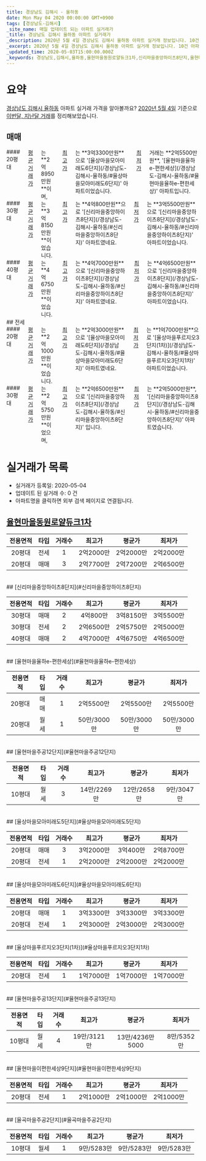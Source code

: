 ```yaml
---
title: 경상남도 김해시 - 율하동
date: Mon May 04 2020 00:00:00 GMT+0900
tags: [경상남도-김해시]
_site_name: 매일 업데이트 되는 아파트 실거래가
_title: 경상남도 김해시 율하동 아파트 실거래가
_description: 2020년 5월 4일 경상남도 김해시 율하동 아파트 실거래 정보입니다. 10건 아파트 정보가 있습니다.
_excerpt: 2020년 5월 4일 경상남도 김해시 율하동 아파트 실거래 정보입니다. 10건 아파트 정보가 있습니다.
_updated_time: 2020-05-03T15:00:00.000Z
_keywords: 경상남도,김해시,율하동,율현마을동원로얄듀크1차,신리마을중앙하이츠8단지,율현마을율하e-편한세상,율현마을주공12단지,율상마을모아미래도5단지,율상마을모아미래도6단지,율상마을푸르지오3단지(1차),율현마을주공13단지,율현마을이편한세상9단지,율곡마을주공2단지
---
```





# 요약
<ins>경상남도 김해시 율하동</ins> 아파트 실거래 가격을 알아볼까요? <ins>2020년 5월 4일</ins> 기준으로 <ins>이번달, 지난달 거래</ins>를 정리해보았습니다.

## 매매
<div class="container">
<div class="six columns" markdown="1">
#### 20평대
<ins>평균 거래가</ins>는 **2억8950만원**이며, <ins>최고가</ins>는 **3억3300만원**으로 '[율상마을모아미래도6단지](/경상남도-김해시-율하동/#율상마을모아미래도6단지)' 아파트이었습니다. <ins>최저가</ins> 거래는 **2억5500만원**, '[율현마을율하e-편한세상](/경상남도-김해시-율하동/#율현마을율하e-편한세상)' 아파트입니다.
</div>
<div class="six columns" markdown="1">
#### 30평대
<ins>평균 거래가</ins>는 **3억8150만원**이었습니다. <ins>최고가</ins>는 **4억800만원**으로 '[신리마을중앙하이츠8단지](/경상남도-김해시-율하동/#신리마을중앙하이츠8단지)' 아파트였네요. <ins>최저가</ins>는 **3억5500만원**으로 '[신리마을중앙하이츠8단지](/경상남도-김해시-율하동/#신리마을중앙하이츠8단지)' 아파트이었습니다.
</div>
</div>
<div class="container">
<div class="twelve columns" markdown="1">
#### 40평대
<ins>평균 거래가</ins>는 **4억6750만원**이었습니다. <ins>최고가</ins>는 **4억7000만원**으로 '[신리마을중앙하이츠8단지](/경상남도-김해시-율하동/#신리마을중앙하이츠8단지)' 아파트였네요. <ins>최저가</ins>는 **4억6500만원**으로 '[신리마을중앙하이츠8단지](/경상남도-김해시-율하동/#신리마을중앙하이츠8단지)' 아파트이었습니다.
</div>
</div>
## 전세
<div class="container">
<div class="six columns" markdown="1">
#### 20평대
<ins>평균 거래가</ins>는 **2억1000만원**이었습니다. <ins>최고가</ins>는 **2억3000만원**으로 '[율상마을모아미래도6단지](/경상남도-김해시-율하동/#율상마을모아미래도6단지)' 아파트였네요. <ins>최저가</ins>는 **1억7000만원**으로 '[율상마을푸르지오3단지(1차)](/경상남도-김해시-율하동/#율상마을푸르지오3단지1차)' 아파트이었습니다.
</div>
<div class="six columns" markdown="1">
#### 30평대
<ins>평균 거래가</ins>는 **2억5750만원**이었으며, <ins>최고가</ins>는 **2억6500만원**으로 '[신리마을중앙하이츠8단지](/경상남도-김해시-율하동/#신리마을중앙하이츠8단지)' 입니다. <ins>최저가</ins>는 **2억5000만원**, '[신리마을중앙하이츠8단지](/경상남도-김해시-율하동/#신리마을중앙하이츠8단지)' 아파트였습니다.
</div>
</div>



# 실거래가 목록
- 실거래가 등록일: 2020-05-04
- 업데이트 된 실거래 수: 0 건
- 아파트명을 클릭하면 외부 검색 페이지로 연결됩니다.

## [율현마을동원로얄듀크1차](#율현마을동원로얄듀크1차)

|전용면적|타입|거래수|최고가|평균가|최저가|
|:---:|:---:|:---:|:---:|:---:|:---:|
|20평대|<span class="deal-type-2">전세</span>|1|2억2000만|2억2000만|2억2000만|
|20평대|<span class="deal-type-1">매매</span>|3|2억7700만|2억7200만|2억6500만|

<br/>
## [신리마을중앙하이츠8단지](#신리마을중앙하이츠8단지)

|전용면적|타입|거래수|최고가|평균가|최저가|
|:---:|:---:|:---:|:---:|:---:|:---:|
|30평대|<span class="deal-type-1">매매</span>|2|4억800만|3억8150만|3억5500만|
|30평대|<span class="deal-type-2">전세</span>|2|2억6500만|2억5750만|2억5000만|
|40평대|<span class="deal-type-1">매매</span>|2|4억7000만|4억6750만|4억6500만|

<br/>
## [율현마을율하e-편한세상](#율현마을율하e-편한세상)

|전용면적|타입|거래수|최고가|평균가|최저가|
|:---:|:---:|:---:|:---:|:---:|:---:|
|20평대|<span class="deal-type-1">매매</span>|1|2억5500만|2억5500만|2억5500만|
|20평대|<span class="deal-type-3">월세</span>|1|50만/3000만|50만/3000만|50만/3000만|

<br/>
## [율현마을주공12단지](#율현마을주공12단지)

|전용면적|타입|거래수|최고가|평균가|최저가|
|:---:|:---:|:---:|:---:|:---:|:---:|
|10평대|<span class="deal-type-3">월세</span>|3|14만/2269만|12만/2658만|9만/3047만|

<br/>
## [율상마을모아미래도5단지](#율상마을모아미래도5단지)

|전용면적|타입|거래수|최고가|평균가|최저가|
|:---:|:---:|:---:|:---:|:---:|:---:|
|20평대|<span class="deal-type-1">매매</span>|3|3억2000만|3억400만|2억8700만|
|20평대|<span class="deal-type-2">전세</span>|1|2억2000만|2억2000만|2억2000만|

<br/>
## [율상마을모아미래도6단지](#율상마을모아미래도6단지)

|전용면적|타입|거래수|최고가|평균가|최저가|
|:---:|:---:|:---:|:---:|:---:|:---:|
|20평대|<span class="deal-type-1">매매</span>|1|3억3300만|3억3300만|3억3300만|
|20평대|<span class="deal-type-2">전세</span>|1|2억3000만|2억3000만|2억3000만|

<br/>
## [율상마을푸르지오3단지(1차)](#율상마을푸르지오3단지1차)

|전용면적|타입|거래수|최고가|평균가|최저가|
|:---:|:---:|:---:|:---:|:---:|:---:|
|20평대|<span class="deal-type-2">전세</span>|1|1억7000만|1억7000만|1억7000만|

<br/>
## [율현마을주공13단지](#율현마을주공13단지)

|전용면적|타입|거래수|최고가|평균가|최저가|
|:---:|:---:|:---:|:---:|:---:|:---:|
|10평대|<span class="deal-type-3">월세</span>|4|19만/3121만|13만/4236만5000|8만/5352만|

<br/>
## [율현마을이편한세상9단지](#율현마을이편한세상9단지)

|전용면적|타입|거래수|최고가|평균가|최저가|
|:---:|:---:|:---:|:---:|:---:|:---:|
|20평대|<span class="deal-type-2">전세</span>|1|2억1000만|2억1000만|2억1000만|

<br/>
## [율곡마을주공2단지](#율곡마을주공2단지)

|전용면적|타입|거래수|최고가|평균가|최저가|
|:---:|:---:|:---:|:---:|:---:|:---:|
|10평대|<span class="deal-type-3">월세</span>|1|9만/5283만|9만/5283만|9만/5283만|

<br/>



